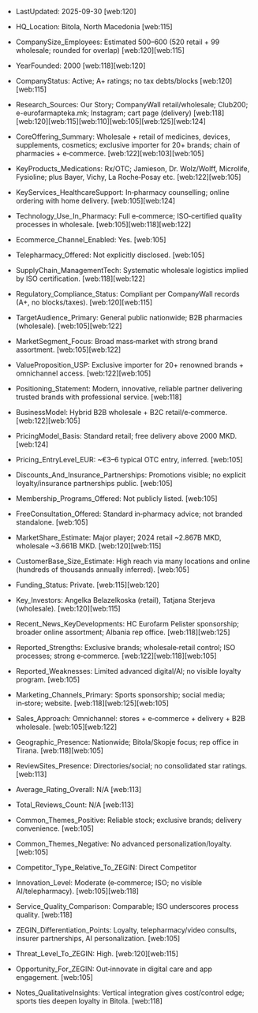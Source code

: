 - LastUpdated: 2025-09-30 [web:120]
- HQ_Location: Bitola, North Macedonia [web:115]
- CompanySize_Employees: Estimated 500–600 (520 retail + 99 wholesale; rounded for overlap) [web:120][web:115]
- YearFounded: 2000 [web:118][web:120]
- CompanyStatus: Active; A+ ratings; no tax debts/blocks [web:120][web:115]
- Research_Sources: Our Story; CompanyWall retail/wholesale; Club200; e-eurofarmapteka.mk; Instagram; cart page (delivery) [web:118][web:120][web:115][web:110][web:105][web:125][web:124]

- CoreOffering_Summary: Wholesale + retail of medicines, devices, supplements, cosmetics; exclusive importer for 20+ brands; chain of pharmacies + e‑commerce. [web:122][web:103][web:105]
- KeyProducts_Medications: Rx/OTC; Jamieson, Dr. Wolz/Wolff, Microlife, Fysioline; plus Bayer, Vichy, La Roche‑Posay etc. [web:122][web:105]
- KeyServices_HealthcareSupport: In‑pharmacy counselling; online ordering with home delivery. [web:105][web:124]
- Technology_Use_In_Pharmacy: Full e‑commerce; ISO‑certified quality processes in wholesale. [web:105][web:118][web:122]
- Ecommerce_Channel_Enabled: Yes. [web:105]
- Telepharmacy_Offered: Not explicitly disclosed. [web:105]
- SupplyChain_ManagementTech: Systematic wholesale logistics implied by ISO certification. [web:118][web:122]
- Regulatory_Compliance_Status: Compliant per CompanyWall records (A+, no blocks/taxes). [web:120][web:115]

- TargetAudience_Primary: General public nationwide; B2B pharmacies (wholesale). [web:105][web:122]
- MarketSegment_Focus: Broad mass‑market with strong brand assortment. [web:105][web:122]
- ValueProposition_USP: Exclusive importer for 20+ renowned brands + omnichannel access. [web:122][web:105]
- Positioning_Statement: Modern, innovative, reliable partner delivering trusted brands with professional service. [web:118]

- BusinessModel: Hybrid B2B wholesale + B2C retail/e‑commerce. [web:122][web:105]
- PricingModel_Basis: Standard retail; free delivery above 2000 MKD. [web:124]
- Pricing_EntryLevel_EUR: ~€3–6 typical OTC entry, inferred. [web:105]
- Discounts_And_Insurance_Partnerships: Promotions visible; no explicit loyalty/insurance partnerships public. [web:105]
- Membership_Programs_Offered: Not publicly listed. [web:105]
- FreeConsultation_Offered: Standard in‑pharmacy advice; not branded standalone. [web:105]

- MarketShare_Estimate: Major player; 2024 retail ~2.867B MKD, wholesale ~3.661B MKD. [web:120][web:115]
- CustomerBase_Size_Estimate: High reach via many locations and online (hundreds of thousands annually inferred). [web:105]
- Funding_Status: Private. [web:115][web:120]
- Key_Investors: Angelka Belazelkoska (retail), Tatjana Sterjeva (wholesale). [web:120][web:115]
- Recent_News_KeyDevelopments: HC Eurofarm Pelister sponsorship; broader online assortment; Albania rep office. [web:118][web:125]
- Reported_Strengths: Exclusive brands; wholesale‑retail control; ISO processes; strong e‑commerce. [web:122][web:118][web:105]
- Reported_Weaknesses: Limited advanced digital/AI; no visible loyalty program. [web:105]

- Marketing_Channels_Primary: Sports sponsorship; social media; in‑store; website. [web:118][web:125][web:105]
- Sales_Approach: Omnichannel: stores + e‑commerce + delivery + B2B wholesale. [web:105][web:122]
- Geographic_Presence: Nationwide; Bitola/Skopje focus; rep office in Tirana. [web:118][web:105]

- ReviewSites_Presence: Directories/social; no consolidated star ratings. [web:113]
- Average_Rating_Overall: N/A [web:113]
- Total_Reviews_Count: N/A [web:113]
- Common_Themes_Positive: Reliable stock; exclusive brands; delivery convenience. [web:105]
- Common_Themes_Negative: No advanced personalization/loyalty. [web:105]

- Competitor_Type_Relative_To_ZEGIN: Direct Competitor
- Innovation_Level: Moderate (e‑commerce; ISO; no visible AI/telepharmacy). [web:105][web:118]
- Service_Quality_Comparison: Comparable; ISO underscores process quality. [web:118]
- ZEGIN_Differentiation_Points: Loyalty, telepharmacy/video consults, insurer partnerships, AI personalization. [web:105]
- Threat_Level_To_ZEGIN: High. [web:120][web:115]
- Opportunity_For_ZEGIN: Out‑innovate in digital care and app engagement. [web:105]
- Notes_QualitativeInsights: Vertical integration gives cost/control edge; sports ties deepen loyalty in Bitola. [web:118]
